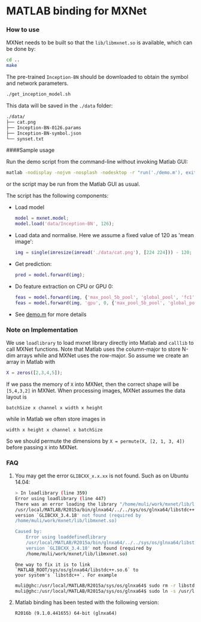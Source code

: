 # MATLAB binding for MXNet

### How to use

MXNet needs to be built so that the `lib/libmxnet.so` is available, which can be done by:

```bash
cd ..
make
```
The pre-trained `Inception-BN` should be downloaded to obtain the symbol and network parameters.

```bash
./get_inception_model.sh
```

This data will be saved in the `./data` folder:

```bash
./data/
├── cat.png
├── Inception-BN-0126.params
├── Inception-BN-symbol.json
└── synset.txt
```

####Sample usage

Run the demo script from the command-line without invoking Matlab GUI:

```bash
matlab -nodisplay -nojvm -nosplash -nodesktop -r "run('./demo.m'), exit(0);"
```
or the script may be run from the Matlab GUI as usual.

The script has the following components:

- Load model
  
  ```matlab
  model = mxnet.model;
  model.load('data/Inception-BN', 126);
  ```

- Load data and normalise.  Here we assume a fixed value of 120 as 'mean image':

  ```matlab
  img = single(imresize(imread('./data/cat.png'), [224 224])) - 120;
  ```

- Get prediction:

  ```matlab
  pred = model.forward(img);
  ```

- Do feature extraction on CPU or GPU 0:

  ```matlab
  feas = model.forward(img, {'max_pool_5b_pool', 'global_pool', 'fc1'});           % CPU mode
  feas = model.forward(img, 'gpu', 0, {'max_pool_5b_pool', 'global_pool', 'fc1'}); % GPU mode
  ```

- See [demo.m](demo.m) for more details

### Note on Implementation

We use `loadlibrary` to load mxnet library directly into Matlab and `calllib` to
call MXNet functions. Note that Matlab uses the column-major to store N-dim
arrays while and MXNet uses the row-major. So assume we create an array in
Matlab with

```matlab
X = zeros([2,3,4,5]);
```

If we pass the memory of `X` into MXNet, then the correct shape will be
`[5,4,3,2]` in MXNet. When processing images, MXNet assumes the data layout is

```
batchSize x channel x width x height
```

while in Matlab we often store images in

```
width x height x channel x batchSize
```

So we should permute the dimensions by `X = permute(X, [2, 1, 3, 4])` before
passing `X` into MXNet.

### FAQ

1. You may get the error `GLIBCXX_x.x.xx` is not found. Such as on Ubuntu 14.04:

    ```bash
    > In loadlibrary (line 359)
    Error using loadlibrary (line 447)
    There was an error loading the library "/home/muli/work/mxnet/lib/libmxnet.so"
    /usr/local/MATLAB/R2015a/bin/glnxa64/../../sys/os/glnxa64/libstdc++.so.6:
    version `GLIBCXX_3.4.18' not found (required by
    /home/muli/work/mxnet/lib/libmxnet.so)

    Caused by:
        Error using loaddefinedlibrary
        /usr/local/MATLAB/R2015a/bin/glnxa64/../../sys/os/glnxa64/libstdc++.so.6:
        version `GLIBCXX_3.4.18' not found (required by
        /home/muli/work/mxnet/lib/libmxnet.so)
    ```
    
       One way to fix it is to link `MATLAB_ROOT/sys/os/glnxa64/libstdc++.so.6` to
       your system's `libstdc++`. For example
    
    ```bash
    muli@ghc:/usr/local/MATLAB/R2015a/sys/os/glnxa64$ sudo rm -r libstdc++.so.6
    muli@ghc:/usr/local/MATLAB/R2015a/sys/os/glnxa64$ sudo ln -s /usr/lib/x86_64-linux-gnu/    libstdc++.so.6.0.19 libstdc++.so.6
    ```


2. Matlab binding has been tested with the following version:

    `R2016b (9.1.0.441655) 64-bit (glnxa64)`
